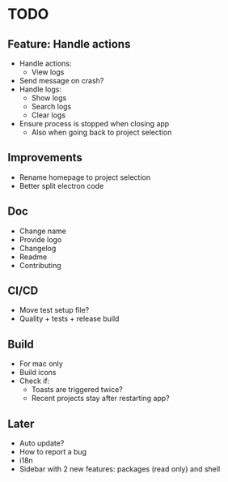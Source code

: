 # TODO

## Feature: Handle actions

- Handle actions:
  - View logs
- Send message on crash?
- Handle logs:
  - Show logs
  - Search logs
  - Clear logs
- Ensure process is stopped when closing app
  - Also when going back to project selection

## Improvements

- Rename homepage to project selection
- Better split electron code

## Doc

- Change name
- Provide logo
- Changelog
- Readme
- Contributing

## CI/CD

- Move test setup file?
- Quality + tests + release build

## Build

- For mac only
- Build icons
- Check if:
  - Toasts are triggered twice?
  - Recent projects stay after restarting app?

## Later

- Auto update?
- How to report a bug
- i18n
- Sidebar with 2 new features: packages (read only) and shell
